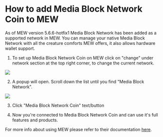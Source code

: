 # How to add Media Block Network Coin to MEW

As of MEW version 5.6.6-hotfix1 Media Block Network has been added as a supported network in MEW. You can manage your native Media Block Network with all
the creature comforts MEW offers, it also allows hardware wallet support. 

1. To set up Media Block Network Coin on MEW click on "change" under network section at the top right corner, to change the current 
network.

![](.gitbook/assets/MEW_1.png)

2. A popup will open. Scroll down the list until you find "Media Block Network".

![](.gitbook/assets/MEW_2.png)

3. Click "Media Block Network Coin" text/button

4. Now you're connected to Media Block Network Coin and can use it's full features and products.

For more info about using MEW please refer to their documentation [here](https://kb.myetherwallet.com/).

